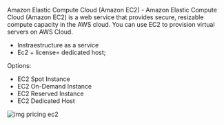 Amazon Elastic Compute Cloud (Amazon EC2) - Amazon Elastic Compute Cloud (Amazon EC2) is a web service that provides secure, resizable compute capacity in the AWS cloud. You can use EC2 to provision virtual servers on AWS Cloud.

- Instraestructure as a service
- Ec2 + license= dedicated host;

Options:

- EC2 Spot Instance
- EC2 On-Demand Instance
- EC2 Reserved Instance
- EC2 Dedicated Host

![img pricing ec2](https://assets-pt.media.datacumulus.com/aws-clf-pt/assets/pt1-q8-i1.jpg)
